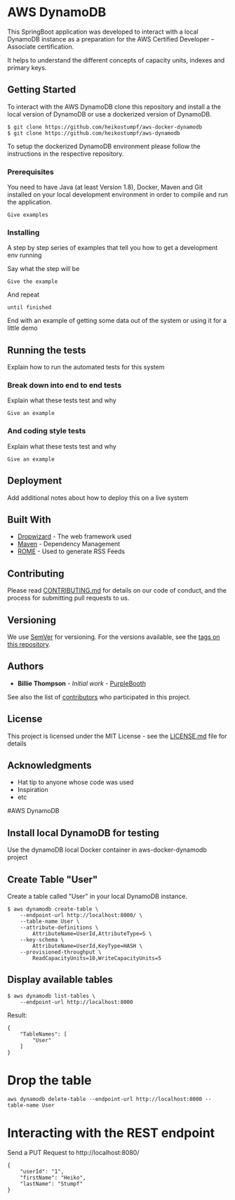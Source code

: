 # AWS DynamoDB 

This SpringBoot application was developed to interact with a local DynamoDB  instance as a preparation for the AWS Certified Developer – Associate certification.

It helps to understand the different concepts of capacity units, indexes and primary keys.

## Getting Started

To interact with the AWS DynamoDB clone this repository and install a the local version of DynamoDB or use a dockerized version of DynamoDB.
```
$ git clone https://github.com/heikostumpf/aws-docker-dynamodb
$ git clone https://github.com/heikostumpf/aws-dynamodb
```

To setup the dockerized DynamoDB environment please follow the instructions in the respective repository.

### Prerequisites

You need to have Java (at least Version 1.8), Docker, Maven and Git installed on your local development environment in order to compile and run the application.

```
Give examples
```

### Installing

A step by step series of examples that tell you how to get a development env running

Say what the step will be

```
Give the example
```

And repeat

```
until finished
```

End with an example of getting some data out of the system or using it for a little demo

## Running the tests

Explain how to run the automated tests for this system

### Break down into end to end tests

Explain what these tests test and why

```
Give an example
```

### And coding style tests

Explain what these tests test and why

```
Give an example
```

## Deployment

Add additional notes about how to deploy this on a live system

## Built With

* [Dropwizard](http://www.dropwizard.io/1.0.2/docs/) - The web framework used
* [Maven](https://maven.apache.org/) - Dependency Management
* [ROME](https://rometools.github.io/rome/) - Used to generate RSS Feeds

## Contributing

Please read [CONTRIBUTING.md](https://gist.github.com/PurpleBooth/b24679402957c63ec426) for details on our code of conduct, and the process for submitting pull requests to us.

## Versioning

We use [SemVer](http://semver.org/) for versioning. For the versions available, see the [tags on this repository](https://github.com/your/project/tags). 

## Authors

* **Billie Thompson** - *Initial work* - [PurpleBooth](https://github.com/PurpleBooth)

See also the list of [contributors](https://github.com/your/project/contributors) who participated in this project.

## License

This project is licensed under the MIT License - see the [LICENSE.md](LICENSE.md) file for details

## Acknowledgments

* Hat tip to anyone whose code was used
* Inspiration
* etc



#AWS DynamoDB

## Install local DynamoDB for testing

Use the dynamoDB local Docker container in aws-docker-dynamodb project

## Create Table "User"

Create a table called "User" in your local DynamoDB instance.
```
$ aws dynamodb create-table \
    --endpoint-url http://localhost:8000/ \
    --table-name User \
    --attribute-definitions \
        AttributeName=UserId,AttributeType=S \
    --key-schema \
        AttributeName=UserId,KeyType=HASH \
    --provisioned-throughput \
        ReadCapacityUnits=10,WriteCapacityUnits=5
```

## Display available tables
```
$ aws dynamodb list-tables \ 
    --endpoint-url http://localhost:8000
```
Result:
``` 
{
    "TableNames": [
        "User"
    ]
}

```

# Drop the table
````
aws dynamodb delete-table --endpoint-url http://localhost:8000 --table-name User
````

# Interacting with the REST endpoint

Send a PUT Request to http://localhost:8080/
```
{
    "userId": "1",
    "firstName": "Heiko",
    "lastName": "Stumpf"
}
```